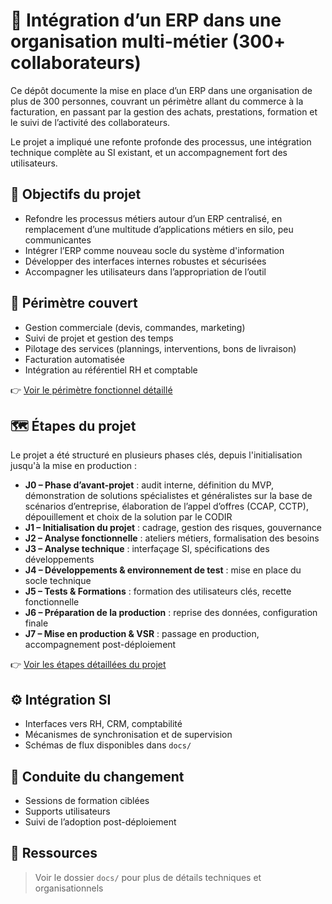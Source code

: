 # 🏢 Intégration d’un ERP dans une organisation multi-métier (300+ collaborateurs)

Ce dépôt documente la mise en place d’un ERP dans une organisation de plus de 300 personnes, couvrant un périmètre allant du commerce à la facturation, en passant par la gestion des achats, prestations, formation et le suivi de l’activité des collaborateurs.

Le projet a impliqué une refonte profonde des processus, une intégration technique complète au SI existant, et un accompagnement fort des utilisateurs.

## 🎯 Objectifs du projet

- Refondre les processus métiers autour d’un ERP centralisé, en remplacement d’une multitude d’applications métiers en silo, peu communicantes
- Intégrer l’ERP comme nouveau socle du système d'information
- Développer des interfaces internes robustes et sécurisées
- Accompagner les utilisateurs dans l’appropriation de l’outil

## 🧱 Périmètre couvert

- Gestion commerciale (devis, commandes, marketing)
- Suivi de projet et gestion des temps
- Pilotage des services (plannings, interventions, bons de livraison)
- Facturation automatisée
- Intégration au référentiel RH et comptable

👉 [Voir le périmètre fonctionnel détaillé](docs/perimetre-fonctionnel.md)

## 🗺️ Étapes du projet

Le projet a été structuré en plusieurs phases clés, depuis l'initialisation jusqu'à la mise en production :

- **J0 – Phase d’avant-projet** : audit interne, définition du MVP, démonstration de solutions spécialistes et généralistes sur la base de scénarios d’entreprise, élaboration de l’appel d’offres (CCAP, CCTP), dépouillement et choix de la solution par le CODIR 
- **J1 – Initialisation du projet** : cadrage, gestion des risques, gouvernance
- **J2 – Analyse fonctionnelle** : ateliers métiers, formalisation des besoins
- **J3 – Analyse technique** : interfaçage SI, spécifications des développements
- **J4 – Développements & environnement de test** : mise en place du socle technique
- **J5 – Tests & Formations** : formation des utilisateurs clés, recette fonctionnelle
- **J6 – Préparation de la production** : reprise des données, configuration finale
- **J7 – Mise en production & VSR** : passage en production, accompagnement post-déploiement

👉 [Voir les étapes détaillées du projet](docs/etapes-projet.md)

## ⚙️ Intégration SI

- Interfaces vers RH, CRM, comptabilité
- Mécanismes de synchronisation et de supervision
- Schémas de flux disponibles dans `docs/`

## 🤝 Conduite du changement

- Sessions de formation ciblées
- Supports utilisateurs
- Suivi de l’adoption post-déploiement



## 📎 Ressources

> Voir le dossier `docs/` pour plus de détails techniques et organisationnels
